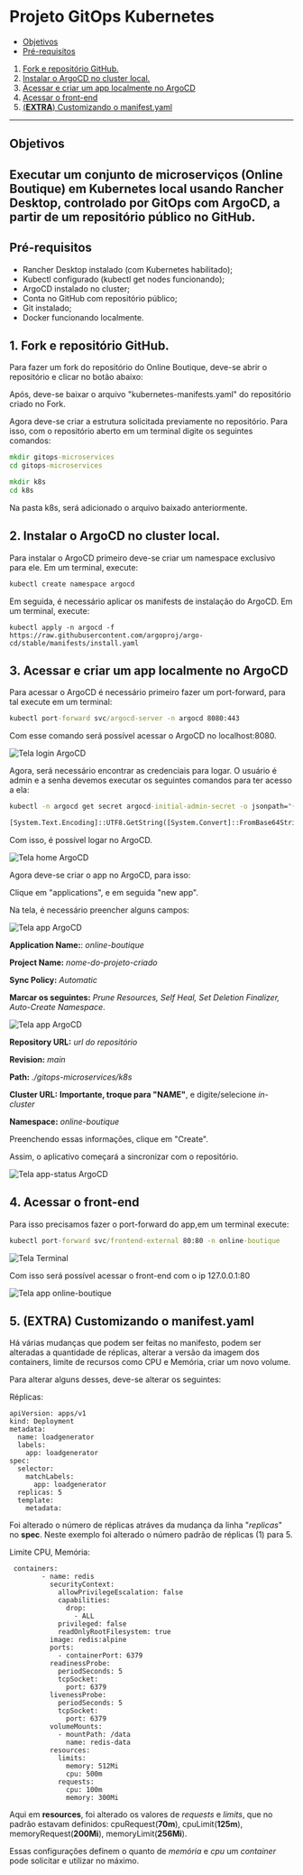 # Projeto GitOps Kubernetes

- [Objetivos](#Objetivos)
- [Pré-requisitos](#Pré-requisitos)

1. [Fork e repositório GitHub.](#ForkerepositórioGitHub.)
2. [Instalar o ArgoCD no cluster local.](#InstalaroArgoCDnoclusterlocal.)
3. [Acessar e criar um app localmente no ArgoCD](#AcessarecriarumapplocalmentenoArgoCD)
4. [Acessar o front-end](#Acessarofront-end)
5. [(**EXTRA**) Customizando o manifest.yaml](#ForkerepositórioGitHub.)

---

## Objetivos

## Executar um conjunto de microserviços (Online Boutique) em Kubernetes local usando Rancher Desktop, controlado por GitOps com ArgoCD, a partir de um repositório público no GitHub.

## Pré-requisitos

- Rancher Desktop instalado (com Kubernetes habilitado);
- Kubectl configurado (kubectl get nodes funcionando);
- ArgoCD instalado no cluster;
- Conta no GitHub com repositório público;
- Git instalado;
- Docker funcionando localmente.

## 1. Fork e repositório GitHub.

Para fazer um fork do repositório do Online Boutique, deve-se abrir o repositório e clicar no botão abaixo:

Após, deve-se baixar o arquivo "kubernetes-manifests.yaml" do repositório criado no Fork.

Agora deve-se criar a estrutura solicitada previamente no repositório. Para isso, com o repositório aberto em um terminal digite os seguintes comandos:

```cmd
mkdir gitops-microservices
cd gitops-microservices

mkdir k8s
cd k8s
```

Na pasta k8s, será adicionado o arquivo baixado anteriormente.

## 2. Instalar o ArgoCD no cluster local.

Para instalar o ArgoCD primeiro deve-se criar um namespace exclusivo para ele. Em um terminal, execute:

```cmd
kubectl create namespace argocd
```

Em seguida, é necessário aplicar os manifests de instalação do ArgoCD. Em um terminal, execute:

```
kubectl apply -n argocd -f https://raw.githubusercontent.com/argoproj/argo-cd/stable/manifests/install.yaml
```

## 3. Acessar e criar um app localmente no ArgoCD

Para acessar o ArgoCD é necessário primeiro fazer um port-forward, para tal execute em um terminal:

```cmd
kubectl port-forward svc/argocd-server -n argocd 8080:443
```

Com esse comando será possível acessar o ArgoCD no localhost:8080.

![Tela login ArgoCD](/imgs/argocd-login.png)

Agora, será necessário encontrar as credenciais para logar. O usuário é admin e a senha devemos executar os seguintes comandos para ter acesso a ela:

```cmd
kubectl -n argocd get secret argocd-initial-admin-secret -o jsonpath="{.data.password}"

[System.Text.Encoding]::UTF8.GetString([System.Convert]::FromBase64String("Output_do_comando_anterior"))
```

Com isso, é possível logar no ArgoCD.

![Tela home ArgoCD](/imgs/argocd-home.png)

Agora deve-se criar o app no ArgoCD, para isso:

Clique em "applications", e em seguida "new app".

Na tela, é necessário preencher alguns campos:

![Tela app ArgoCD](/imgs/argocd-app.png)

**Application Name:**: _online-boutique_

**Project Name:** _nome-do-projeto-criado_

**Sync Policy:** _Automatic_

**Marcar os seguintes:** _Prune Resources, Self Heal, Set Deletion Finalizer, Auto-Create Namespace_.

![Tela app ArgoCD](/imgs/argocd-app2.png)

**Repository URL:** _url do repositório_

**Revision:** _main_

**Path:** _./gitops-microservices/k8s_

**Cluster URL:** **Importante, troque para "NAME"**, e digite/selecione _in-cluster_

**Namespace:** _online-boutique_

Preenchendo essas informações, clique em "Create".

Assim, o aplicativo começará a sincronizar com o repositório.

![Tela app-status ArgoCD](/imgs/argocd-appstatus.png)

## 4. Acessar o front-end

Para isso precisamos fazer o port-forward do app,em um terminal execute:

```cmd
kubectl port-forward svc/frontend-external 80:80 -n online-boutique
```

![Tela Terminal](/imgs/terminal.png)

Com isso será possível acessar o front-end com o ip 127.0.0.1:80

![Tela app online-boutique](/imgs/site.png)

## 5. (**EXTRA**) Customizando o manifest.yaml

Há várias mudanças que podem ser feitas no manifesto, podem ser alteradas a quantidade de réplicas, alterar a versão da imagem dos containers, limite de recursos como CPU e Memória, criar um novo volume.

Para alterar alguns desses, deve-se alterar os seguintes:

Réplicas:

```kubernetes
apiVersion: apps/v1
kind: Deployment
metadata:
  name: loadgenerator
  labels:
    app: loadgenerator
spec:
  selector:
    matchLabels:
      app: loadgenerator
  replicas: 5
  template:
    metadata:
```

Foi alterado o número de réplicas atráves da mudança da linha "_replicas_" no **spec**. Neste exemplo foi alterado o número padrão de réplicas (1) para 5.

Limite CPU, Memória:

```kubernetes
 containers:
        - name: redis
          securityContext:
            allowPrivilegeEscalation: false
            capabilities:
              drop:
                - ALL
            privileged: false
            readOnlyRootFilesystem: true
          image: redis:alpine
          ports:
            - containerPort: 6379
          readinessProbe:
            periodSeconds: 5
            tcpSocket:
              port: 6379
          livenessProbe:
            periodSeconds: 5
            tcpSocket:
              port: 6379
          volumeMounts:
            - mountPath: /data
              name: redis-data
          resources:
            limits:
              memory: 512Mi
              cpu: 500m
            requests:
              cpu: 100m
              memory: 300Mi
```

Aqui em **resources**, foi alterado os valores de _requests_ e _limits_, que no padrão estavam definidos: cpuRequest(**70m**), cpuLimit(**125m**), memoryRequest(**200Mi**), memoryLimit(**256Mi**).

Essas configurações definem o quanto de _memória_ e _cpu_ um _container_ pode solicitar e utilizar no máximo.
